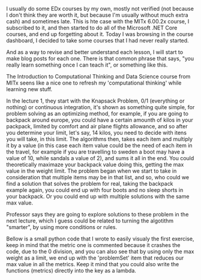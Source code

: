 I usually do some EDx courses by my own, mostly not verified (not because I don't think they are worth it, but because I'm usually without much extra cash) and sometimes late.
This is hte case with the MITx 6.00.2x course, I subscribed to it, and then started to do all of the Microsoft .NET Core courses, and end up forgetting about it.
Today I was browsing in the course dashboard, I decided to take some courses that I had never really started.

And as a way to revise and better understand each lesson, I will start to make blog posts for each one. There is that common phrase that says, "you really learn something once I can teach it", or something like this.

The Introduction to Computational Thinking and Data Science course from MITx seens like a nice one to refresh my 'computational thinking' while learning new stuff.

In the lecture 1, they start with the Knapsack Problem, 0/1 (everything or nothing) or continuous integration, it's shown as something quite simple, for problem solving as an optimizing method, for example, if you are going to backpack around europe, you could have a certain amounth of kilos in your packpack, limited by comfort and air plane flights allowance, and so after you determine your limit, let's say, 14 kilos, you need to decide with itens you will take, in this limit.
The algorithms then, takes each item and multiply it by a value (in this case each item value could be the need of each item in the travel, for example if you are travelling to sweden a boot may have a value of 10, while sandals a value of 2), and sums it all in the end. You could theoretically maximaze your backpack value doing this, getting the max value in the weight limit. 
The problem began when we start to take in consideration that multiple items may be in that list, and so, who could we find a solution that solves the problem for real, taking the backpack example again, you could end up with four boots and no sleep shorts in your backpack. Or you could end up with multiple solutions with the same max value.

Professor says they are going to explore solutions to these problem in the next lecture, which I guess could be related to turning the algotithm "smarter", by using more conditions or rules.

Bellow is a small python code that I wrote to easily visualy the first exercise, keep in mind that the metric one is commented because it crashes the code, due to the 0 division, and you can also see that by using only the max weight as a limit, we end up with the 'problemSet' item that reduces our max value in all the metrics. Keep it mind that you could also write the functions (metrics) directly into the key as a lambda.